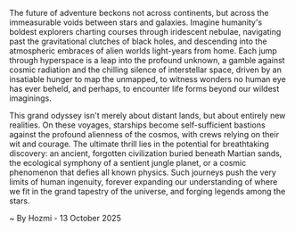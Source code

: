 
The future of adventure beckons not across continents, but across the immeasurable voids between stars and galaxies. Imagine humanity's boldest explorers charting courses through iridescent nebulae, navigating past the gravitational clutches of black holes, and descending into the atmospheric embraces of alien worlds light-years from home. Each jump through hyperspace is a leap into the profound unknown, a gamble against cosmic radiation and the chilling silence of interstellar space, driven by an insatiable hunger to map the unmapped, to witness wonders no human eye has ever beheld, and perhaps, to encounter life forms beyond our wildest imaginings.

This grand odyssey isn't merely about distant lands, but about entirely new realities. On these voyages, starships become self-sufficient bastions against the profound alienness of the cosmos, with crews relying on their wit and courage. The ultimate thrill lies in the potential for breathtaking discovery: an ancient, forgotten civilization buried beneath Martian sands, the ecological symphony of a sentient jungle planet, or a cosmic phenomenon that defies all known physics. Such journeys push the very limits of human ingenuity, forever expanding our understanding of where we fit in the grand tapestry of the universe, and forging legends among the stars.

~ By Hozmi - 13 October 2025
